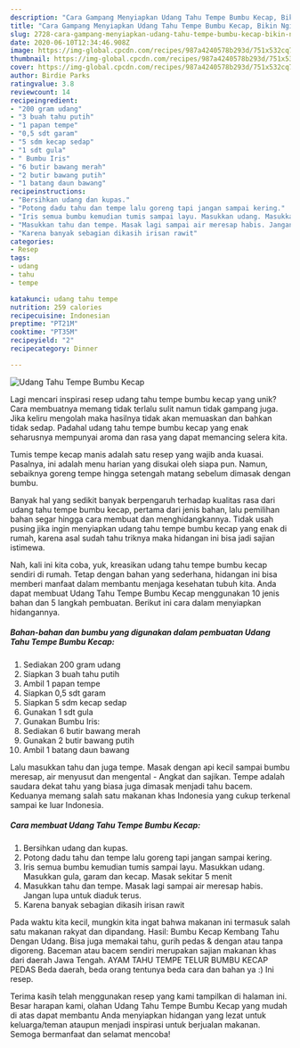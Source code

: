 ```yaml
---
description: "Cara Gampang Menyiapkan Udang Tahu Tempe Bumbu Kecap, Bikin Ngiler"
title: "Cara Gampang Menyiapkan Udang Tahu Tempe Bumbu Kecap, Bikin Ngiler"
slug: 2728-cara-gampang-menyiapkan-udang-tahu-tempe-bumbu-kecap-bikin-ngiler
date: 2020-06-10T12:34:46.908Z
image: https://img-global.cpcdn.com/recipes/987a4240578b293d/751x532cq70/udang-tahu-tempe-bumbu-kecap-foto-resep-utama.jpg
thumbnail: https://img-global.cpcdn.com/recipes/987a4240578b293d/751x532cq70/udang-tahu-tempe-bumbu-kecap-foto-resep-utama.jpg
cover: https://img-global.cpcdn.com/recipes/987a4240578b293d/751x532cq70/udang-tahu-tempe-bumbu-kecap-foto-resep-utama.jpg
author: Birdie Parks
ratingvalue: 3.8
reviewcount: 14
recipeingredient:
- "200 gram udang"
- "3 buah tahu putih"
- "1 papan tempe"
- "0,5 sdt garam"
- "5 sdm kecap sedap"
- "1 sdt gula"
- " Bumbu Iris"
- "6 butir bawang merah"
- "2 butir bawang putih"
- "1 batang daun bawang"
recipeinstructions:
- "Bersihkan udang dan kupas."
- "Potong dadu tahu dan tempe lalu goreng tapi jangan sampai kering."
- "Iris semua bumbu kemudian tumis sampai layu. Masukkan udang. Masukkan gula, garam dan kecap. Masak sekitar 5 menit"
- "Masukkan tahu dan tempe. Masak lagi sampai air meresap habis. Jangan lupa untuk diaduk terus."
- "Karena banyak sebagian dikasih irisan rawit"
categories:
- Resep
tags:
- udang
- tahu
- tempe

katakunci: udang tahu tempe 
nutrition: 259 calories
recipecuisine: Indonesian
preptime: "PT21M"
cooktime: "PT35M"
recipeyield: "2"
recipecategory: Dinner

---
```



![Udang Tahu Tempe Bumbu Kecap](https://img-global.cpcdn.com/recipes/987a4240578b293d/751x532cq70/udang-tahu-tempe-bumbu-kecap-foto-resep-utama.jpg)

Lagi mencari inspirasi resep udang tahu tempe bumbu kecap yang unik? Cara membuatnya memang tidak terlalu sulit namun tidak gampang juga. Jika keliru mengolah maka hasilnya tidak akan memuaskan dan bahkan tidak sedap. Padahal udang tahu tempe bumbu kecap yang enak seharusnya mempunyai aroma dan rasa yang dapat memancing selera kita.

Tumis tempe kecap manis adalah satu resep yang wajib anda kuasai. Pasalnya, ini adalah menu harian yang disukai oleh siapa pun. Namun, sebaiknya goreng tempe hingga setengah matang sebelum dimasak dengan bumbu.

Banyak hal yang sedikit banyak berpengaruh terhadap kualitas rasa dari udang tahu tempe bumbu kecap, pertama dari jenis bahan, lalu pemilihan bahan segar hingga cara membuat dan menghidangkannya. Tidak usah pusing jika ingin menyiapkan udang tahu tempe bumbu kecap yang enak di rumah, karena asal sudah tahu triknya maka hidangan ini bisa jadi sajian istimewa.


Nah, kali ini kita coba, yuk, kreasikan udang tahu tempe bumbu kecap sendiri di rumah. Tetap dengan bahan yang sederhana, hidangan ini bisa memberi manfaat dalam membantu menjaga kesehatan tubuh kita. Anda dapat membuat Udang Tahu Tempe Bumbu Kecap menggunakan 10 jenis bahan dan 5 langkah pembuatan. Berikut ini cara dalam menyiapkan hidangannya.

<!--inarticleads1-->

##### Bahan-bahan dan bumbu yang digunakan dalam pembuatan Udang Tahu Tempe Bumbu Kecap:

1. Sediakan 200 gram udang
1. Siapkan 3 buah tahu putih
1. Ambil 1 papan tempe
1. Siapkan 0,5 sdt garam
1. Siapkan 5 sdm kecap sedap
1. Gunakan 1 sdt gula
1. Gunakan  Bumbu Iris:
1. Sediakan 6 butir bawang merah
1. Gunakan 2 butir bawang putih
1. Ambil 1 batang daun bawang


Lalu masukkan tahu dan juga tempe. Masak dengan api kecil sampai bumbu meresap, air menyusut dan mengental - Angkat dan sajikan. Tempe adalah saudara dekat tahu yang biasa juga dimasak menjadi tahu bacem. Keduanya memang salah satu makanan khas Indonesia yang cukup terkenal sampai ke luar Indonesia. 

<!--inarticleads2-->

##### Cara membuat Udang Tahu Tempe Bumbu Kecap:

1. Bersihkan udang dan kupas.
1. Potong dadu tahu dan tempe lalu goreng tapi jangan sampai kering.
1. Iris semua bumbu kemudian tumis sampai layu. Masukkan udang. Masukkan gula, garam dan kecap. Masak sekitar 5 menit
1. Masukkan tahu dan tempe. Masak lagi sampai air meresap habis. Jangan lupa untuk diaduk terus.
1. Karena banyak sebagian dikasih irisan rawit


Pada waktu kita kecil, mungkin kita ingat bahwa makanan ini termasuk salah satu makanan rakyat dan dipandang. Hasil: Bumbu Kecap Kembang Tahu Dengan Udang. Bisa juga memakai tahu, gurih pedas &amp; dengan atau tanpa digoreng. Baceman atau bacem sendiri merupakan sajian makanan khas dari daerah Jawa Tengah. AYAM TAHU TEMPE TELUR BUMBU KECAP PEDAS Beda daerah, beda orang tentunya beda cara dan bahan ya :) Ini resep. 

Terima kasih telah menggunakan resep yang kami tampilkan di halaman ini. Besar harapan kami, olahan Udang Tahu Tempe Bumbu Kecap yang mudah di atas dapat membantu Anda menyiapkan hidangan yang lezat untuk keluarga/teman ataupun menjadi inspirasi untuk berjualan makanan. Semoga bermanfaat dan selamat mencoba!
